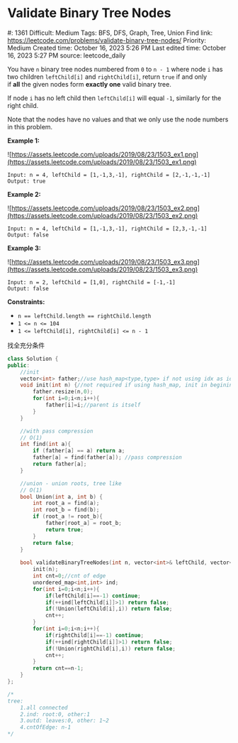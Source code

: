 # Validate Binary Tree Nodes

#: 1361
Difficult: Medium
Tags: BFS, DFS, Graph, Tree, Union Find
link: https://leetcode.com/problems/validate-binary-tree-nodes/
Priority: Medium
Created time: October 16, 2023 5:26 PM
Last edited time: October 16, 2023 5:27 PM
source: leetcode_daily

You have `n` binary tree nodes numbered from `0` to `n - 1` where node `i` has two children `leftChild[i]` and `rightChild[i]`, return `true` if and only if **all** the given nodes form **exactly one** valid binary tree.

If node `i` has no left child then `leftChild[i]` will equal `-1`, similarly for the right child.

Note that the nodes have no values and that we only use the node numbers in this problem.

**Example 1:**

![https://assets.leetcode.com/uploads/2019/08/23/1503_ex1.png](https://assets.leetcode.com/uploads/2019/08/23/1503_ex1.png)

```
Input: n = 4, leftChild = [1,-1,3,-1], rightChild = [2,-1,-1,-1]
Output: true

```

**Example 2:**

![https://assets.leetcode.com/uploads/2019/08/23/1503_ex2.png](https://assets.leetcode.com/uploads/2019/08/23/1503_ex2.png)

```
Input: n = 4, leftChild = [1,-1,3,-1], rightChild = [2,3,-1,-1]
Output: false

```

**Example 3:**

![https://assets.leetcode.com/uploads/2019/08/23/1503_ex3.png](https://assets.leetcode.com/uploads/2019/08/23/1503_ex3.png)

```
Input: n = 2, leftChild = [1,0], rightChild = [-1,-1]
Output: false

```

**Constraints:**

- `n == leftChild.length == rightChild.length`
- `1 <= n <= 104`
- `1 <= leftChild[i], rightChild[i] <= n - 1`

找全充分条件

```cpp
class Solution {
public:
    //init
    vector<int> father;//use hash_map<type,type> if not using idx as identifier
    void init(int n) {//not required if using hash_map, init in begining of find()
        father.resize(n,0);
        for(int i=0;i<n;i++){
            father[i]=i;//parent is itself
        }
    }

    //with pass compression
    // O(1)
    int find(int a){
        if (father[a] == a) return a;
        father[a] = find(father[a]); //pass compression
        return father[a];
    }

    //union - union roots, tree like
    // O(1)
    bool Union(int a, int b) {
        int root_a = find(a);
        int root_b = find(b);
        if (root_a != root_b){
            father[root_a] = root_b;
            return true;
        }
        return false;
    }
    
    bool validateBinaryTreeNodes(int n, vector<int>& leftChild, vector<int>& rightChild) {
        init(n);
        int cnt=0;//cnt of edge
        unordered_map<int,int> ind;
        for(int i=0;i<n;i++){
            if(leftChild[i]==-1) continue;
            if(++ind[leftChild[i]]>1) return false;
            if(!Union(leftChild[i],i)) return false;
            cnt++;
        }
        for(int i=0;i<n;i++){
            if(rightChild[i]==-1) continue;
            if(++ind[rightChild[i]]>1) return false;
            if(!Union(rightChild[i],i)) return false; 
            cnt++;
        }
        return cnt==n-1;
    }
};

/*
tree: 
    1.all connected
    2.ind: root:0, other:1
    3.outd: leaves:0, other: 1~2
    4.cntOfEdge: n-1
*/
```